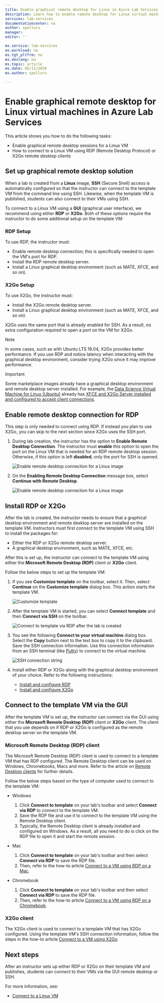 ```yaml
---
title: Enable graphical remote desktop for Linux in Azure Lab Services | Microsoft Docs
description: Learn how to enable remote desktop for Linux virtual machines in a lab in Azure Lab Services.  
services: lab-services
documentationcenter: na
author: spelluru
manager: 
editor: ''

ms.service: lab-services
ms.workload: na
ms.tgt_pltfrm: na
ms.devlang: na
ms.topic: article
ms.date: 05/11/2020
ms.author: spelluru

---
```


# Enable graphical remote desktop for Linux virtual machines in Azure Lab Services
This article shows you how to do the following tasks:

- Enable graphical remote desktop sessions for a Linux VM
- How to connect to a Linux VM using RDP (Remote Desktop Protocol) or X2Go remote desktop clients

## Set up graphical remote desktop solution
When a lab is created from a **Linux** image, **SSH** (Secure Shell) access is automatically configured so that the instructor can connect to the template VM from the command line using SSH.  Likewise, when the template VM is published, students can also connect to their VMs using SSH.

To connect to a Linux VM using a **GUI** (graphical user interface), we recommend using either **RDP** or **X2Go**.  Both of these options require the instructor to do some additional setup on the template VM:

### RDP Setup
To use RDP, the instructor must:
  - Enable remote desktop connection; this is specifically needed to open the VM's port for RDP.
  - Install the RDP remote desktop server.
  - Install a Linux graphical desktop environment (such as MATE, XFCE, and so on).

### X2Go Setup
To use X2Go, the instructor must:
- Install the X2Go remote desktop server.
- Install a Linux graphical desktop environment (such as MATE, XFCE, and so on).

X2Go uses the same port that is already enabled for SSH.  As a result, no extra configuration required to open a port on the VM for X2Go.

> [!NOTE]
> In some cases, such as with Ubuntu LTS 18.04, X2Go provides better performance.  If you use RDP and notice latency when interacting with the graphical desktop environment, consider trying X2Go since it may improve performance.

> [!IMPORTANT]
>  Some marketplace images already have a graphical desktop environment and remote desktop server installed.  For example, the [Data Science Virtual Machine for Linux (Ubuntu)](https://azuremarketplace.microsoft.com/marketplace/apps/microsoft-dsvm.ubuntu-1804) already has [XFCE and X2Go Server installed and configured to accept client connections](https://docs.microsoft.com/azure/machine-learning/data-science-virtual-machine/dsvm-ubuntu-intro#x2go).

## Enable remote desktop connection for RDP

This step is only needed to connect using RDP.  If instead you plan to use X2Go, you can skip to the next section since X2Go uses the SSH port.

1.  During lab creation, the instructor has the option to **Enable Remote Desktop Connection**.  The instructor must **enable** this option to open the port on the Linux VM that is needed for an RDP remote desktop session.  Otherwise, if this option is left **disabled**, only the port for SSH is opened.
  
    ![Enable remote desktop connection for a Linux image](../media/how-to-enable-remote-desktop-linux/enable-rdp-option.png)

2. On the **Enabling Remote Desktop Connection** message box, select **Continue with Remote Desktop**. 

    ![Enable remote desktop connection for a Linux image](../media/how-to-enable-remote-desktop-linux/enabling-remote-desktop-connection-dialog.png)

## Install RDP or X2Go

After the lab is created, the instructor needs to ensure that a graphical desktop environment and remote desktop server are installed on the template VM.  Instructors must first connect to the template VM using SSH to install the packages for:
- Either the RDP or X2Go remote desktop server.
- A graphical desktop environment, such as MATE, XFCE, etc.

After this is set up, the instructor can connect to the template VM using either the **Microsoft Remote Desktop (RDP)** client or **X2Go** client.

Follow the below steps to set up the template VM:

1. If you see **Customize template** on the toolbar, select it. Then, select **Continue** on the **Customize template** dialog box. This action starts the template VM.  

    ![Customize template](../media/how-to-enable-remote-desktop-linux/customize-template.png)
1. After the template VM is started, you can select **Connect template** and then **Connect via SSH** on the toolbar. 

    ![Connect to template via RDP after the lab is created](../media/how-to-enable-remote-desktop-linux/rdp-after-lab-creation.png) 
1. You see the following **Connect to your virtual machine** dialog box. Select the **Copy** button next to the text box to copy it to the clipboard. Save the SSH connection information. Use this connection information from an SSH terminal (like [Putty](https://www.putty.org/)) to connect to the virtual machine.
 
    ![SSH connection string](../media/how-to-enable-remote-desktop-linux/ssh-connection-string.png)

4. Install either RDP or X2Go along with the graphical desktop environment of your choice.  Refer to the following instructions:
    - [Install and configure RDP](https://docs.microsoft.com/azure/virtual-machines/linux/use-remote-desktop)
    - [Install and configure X2Go](https://github.com/Azure/azure-devtestlab/tree/master/samples/ClassroomLabs/Scripts/X2GoRemoteDesktop)

## Connect to the template VM via the GUI

After the template VM is set up, the instructor can connect via the GUI using either the **Microsoft Remote Desktop (RDP)** client or **X2Go** client.  The client that you use depends on if RDP or X2Go is configured as the remote desktop server on the template VM.  

### Microsoft Remote Desktop (RDP) client

The Microsoft Remote Desktop (RDP) client is used to connect to a template VM that has RDP configured.  The Remote Desktop client can be used on Windows, Chromebooks, Macs and more.  Refer to the article on [Remote Desktop clients](https://docs.microsoft.com/windows-server/remote/remote-desktop-services/clients/remote-desktop-clients) for further details.

Follow the below steps based on the type of computer used to connect to the template VM:

- Windows
  1. Click **Connect to template** on your lab's toolbar and select **Connect via RDP** to connect to the template VM. 
  1. Save the RDP file and use it to connect to the template VM using the Remote Desktop client. 
  1. Typically, the Remote Desktop client is already installed and configured on Windows.  As a result, all you need to do is click on the RDP file to open it and start the remote session.

- Mac
  1. Click **Connect to template** on your lab's toolbar and then select **Connect via RDP** to save the RDP file.  
  1. Then, refer to the how-to article [Connect to a VM using RDP on a Mac](connect-virtual-machine-mac-rdp.md).

- Chromebook
  1. Click **Connect to template** on your lab's toolbar and then select **Connect via RDP** to save the RDP file.  
  1. Then, refer to the how-to article [Connect to a VM using RDP on a Chromebook](connect-virtual-machine-chromebook-remote-desktop.md).

### X2Go client

The X2Go client is used to connect to a template VM that has X2Go configured.  Using the template VM's SSH connection information, follow the steps in the how-to article [Connect to a VM using X2Go](how-to-use-remote-desktop-linux-student.md#connect-to-the-student-vm-using-x2go).

## Next steps
After an instructor sets up either RDP or X2Go on their template VM and publishes, students can connect to their VMs via the GUI remote desktop or SSH.

For more information, see:
 - [Connect to a Linux VM](how-to-use-remote-desktop-linux-student.md)
